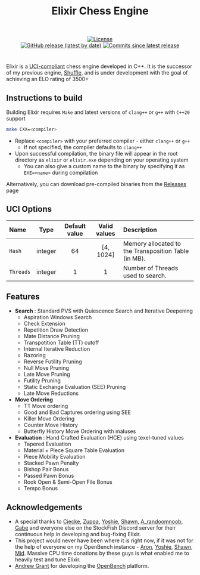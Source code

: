 <div align="center">
  <h1> Elixir Chess Engine </h1>

  <br/>
  
  [![License][license-badge]][license-link]  
  [![GitHub release (latest by date)][release-badge]][release-link]
  [![Commits since latest release][commits-badge]][commits-link]

</div>

#

Elixir is a [UCI-compliant](https://en.wikipedia.org/wiki/Universal_Chess_Interface) chess engine developed in C++. It is the successor of my previous engine, [Shuffle](https://github.com/ArjunBasandrai/shuffle-chess-engine/), and is under development with the goal of achieving an ELO rating of 3500+


## Instructions to build
Building Elixir requires `Make` and latest versions of `clang++` or `g++` with `C++20` support
```bash
make CXX=<compiler>
```
- Replace `<compiler>` with your preferred compiler - either `clang++` or `g++`
  - If not specified, the compiler defaults to `clang++`
- Upon successful compilation, the binary file will appear in the root directory as `elixir` or `elixir.exe` depending on your operating system
  - You can also give a custom name to the binary by specifying it as `EXE=<name>` during compilation

Alternatively, you can download pre-compiled binaries from the [Releases](https://github.com/ArjunBasandrai/elixir-chess-engine/releases) page

## UCI Options
| Name             |  Type   | Default value |       Valid values        | Description                                                                          |
|:-----------------|:-------:|:-------------:|:-------------------------:|:-------------------------------------------------------------------------------------|
| `Hash`             | integer |      64       |         [4, 1024]         | Memory allocated to the Transposition Table (in MB).                                 |
| `Threads`          | integer |       1       |             1             | Number of Threads used to search.                                                    |

## Features
- **Search** : Standard PVS with Quiescence Search and Iterative Deepening
  - Aspiration Windows Search
  - Check Extension
  - Repetition Draw Detection
  - Mate Distance Pruning
  - Transpotition Table (TT) cutoff 
  - Internal Iterative Reduction
  - Razoring
  - Reverse Futility Pruning
  - Null Move Pruning
  - Late Move Pruning
  - Futility Pruning
  - Static Exchange Evaluation (SEE) Pruning
  - Late Move Reductions
- **Move Ordering**
  - TT Move ordering
  - Good and Bad Captures ordering using SEE
  - Killer Move Ordering
  - Counter Move History
  - Butterfly History Move Ordering with maluses
- **Evaluation** : Hand Crafted Evaluation (HCE) using texel-tuned values
  - Tapered Evaluation
  - Material + Piece Square Table Evaluation
  - Piece Mobility Evaluation
  - Stacked Pawn Penalty
  - Bishop Pair Bonus
  - Passed Pawn Bonus
  - Rook Open & Semi-Open File Bonus
  - Tempo Bonus

## Acknowledgements

- A special thanks to [Ciecke](https://github.com/Ciekce), [Zuppa](https://github.com/PGG106), [Yoshie](https://github.com/Yoshie2000), [Shawn](https://github.com/xu-shawn), [A_randoomnoob](https://github.com/mcthouacbb), [Gabe](https://github.com/gab8192) and everyone else on the StockFish Discord server for their continuous help in developing and bug-fixing Elixir.
- This project would never have been where it is right now, if it was not for the help of everyone on my OpenBench instance - [Aron](https://github.com/aronpetko), [Yoshie](https://github.com/Yoshie2000), [Shawn](https://github.com/xu-shawn), [Mid](https://github.com/yl25946). Massive CPU time donations by these guys is what enabled me to heavily test and tune Elixir.
- [Andrew Grant](https://github.com/AndyGrant) for developing the [OpenBench](https://github.com/AndyGrant/OpenBench) platform.


[license-badge]: https://img.shields.io/github/license/ArjunBasandrai/elixir-chess-engine?style=for-the-badge
[release-badge]: https://img.shields.io/github/v/release/ArjunBasandrai/elixir-chess-engine?style=for-the-badge
[commits-badge]: https://img.shields.io/github/commits-since/ArjunBasandrai/elixir-chess-engine/latest?style=for-the-badge

[license-link]: https://github.com/ArjunBasandrai/elixir-chess-engine/blob/main/LICENSE
[release-link]: https://github.com/ArjunBasandrai/elixir-chess-engine/releases/latest
[commits-link]: https://github.com/ArjunBasandrai/elixir-chess-engine/commits/main
